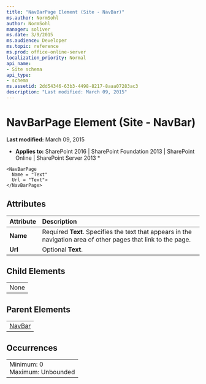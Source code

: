 ```yaml
---
title: "NavBarPage Element (Site - NavBar)"
ms.author: NormSohl
author: NormSohl
manager: soliver
ms.date: 3/9/2015
ms.audience: Developer
ms.topic: reference
ms.prod: office-online-server
localization_priority: Normal
api_name:
- Site schema
api_type:
- schema
ms.assetid: 2dd54346-63b3-4498-8217-8aaa07283ac3
description: "Last modified: March 09, 2015"
---
```


# NavBarPage Element (Site - NavBar)

 **Last modified:** March 09, 2015 
  
 * **Applies to:** SharePoint 2016 | SharePoint Foundation 2013 | SharePoint Online | SharePoint Server 2013 * 
  
```
<NavBarPage
  Name = "Text"
  Url = "Text">
</NavBarPage>
```

## Attributes

|**Attribute**|**Description**|
|:-----|:-----|
|**Name** <br/> |Required **Text**. Specifies the text that appears in the navigation area of other pages that link to the page.  <br/> |
|**Url** <br/> |Optional **Text**.  <br/> |
   
## Child Elements

||
|:-----|
|None |
   
## Parent Elements

||
|:-----|
|[NavBar](navbar-element-site.md)|
   
## Occurrences

||
|:-----|
|Minimum: 0  <br/> Maximum: Unbounded  <br/> |
   


